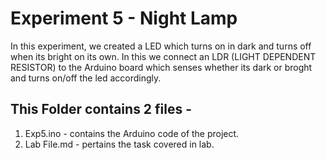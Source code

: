 # Experiment 5 - Night Lamp
In this experiment, we created a LED which turns on in dark and turns off when its bright on its own. In this we
connect an LDR (LIGHT DEPENDENT RESISTOR) to the Arduino board which senses whether its dark or broght and turns on/off the led accordingly.

## This Folder contains 2 files -
1. Exp5.ino - contains the Arduino code of the project.
2. Lab File.md - pertains the task covered in lab.
